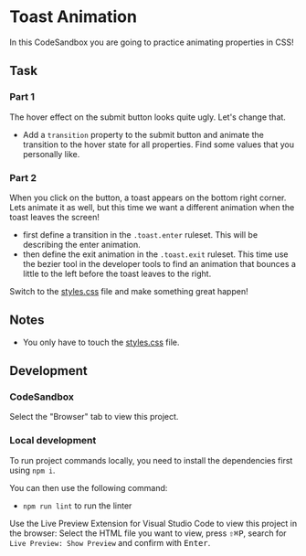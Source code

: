 # Toast Animation

In this CodeSandbox you are going to practice animating properties in CSS!

## Task

### Part 1

The hover effect on the submit button looks quite ugly. Let's change that.

- Add a `transition` property to the submit button and animate the transition to the hover state for all properties. Find some values that you personally like.

### Part 2

When you click on the button, a toast appears on the bottom right corner. Lets animate it as well, but this time we want a different animation when the toast leaves the screen!

- first define a transition in the `.toast.enter` ruleset. This will be describing the enter animation.
- then define the exit animation in the `.toast.exit` ruleset. This time use the bezier tool in the developer tools to find an animation that bounces a little to the left before the toast leaves to the right.

Switch to the [styles.css](./css/styles.css) file and make something great happen!

## Notes

- You only have to touch the [styles.css](./css/styles.css) file.

## Development

### CodeSandbox

Select the "Browser" tab to view this project.

### Local development

To run project commands locally, you need to install the dependencies first using `npm i`.

You can then use the following command:

- `npm run lint` to run the linter

Use the Live Preview Extension for Visual Studio Code to view this project in the browser: Select the HTML file you want to view, press <kbd>⇧</kbd><kbd>⌘</kbd><kbd>P</kbd>, search for `Live Preview: Show Preview` and confirm with <kbd>Enter</kbd>.
